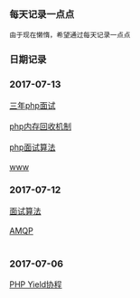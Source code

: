 ### 每天记录一点点
```
由于现在懒惰，希望通过每天记录一点点
```

### 日期记录
### 2017-07-13
[三年php面试](./note/three-interview.md)<br><br>
[php内存回收机制](./note/three-interview.md)<br><br>
[php面试算法]()<br><br>
[www](https://mp.weixin.qq.com/s?__biz=MzI1MTIzMzI2MA==&mid=2650560880&idx=1&sn=399167c24ebb064b742b7144d338f56a&chksm=f1feeff3c68966e5163daa18469dfcdb98b7ab4b99e1f65aa9b7475cfcbd6331ae83596998f2&scene=0&key=03c5e2d208bcc12309a444550ebfdc82e3c9839129cc372160d2196dee2775ee14ddc6b807a888b8853c124ac51bae168101dc3e8a03d27853ec915c52267b1cf5748525403f0fcdf618ab0259827dd9&ascene=0&uin=MjM2MzI4MDU4Mw%3D%3D)
### 2017-07-12
[面试算法](./node/interview-data.md)<br><br>
[AMQP](./node/AMQP.md)<br><br>
### 2017-07-06
[PHP Yield协程](./node/PHPYield.md)
